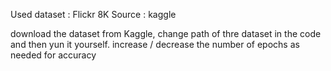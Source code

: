 Used dataset : Flickr 8K
Source : kaggle

download the dataset from Kaggle, change path of thre dataset in the code and then yun it yourself.
increase / decrease the number of epochs as needed for accuracy
